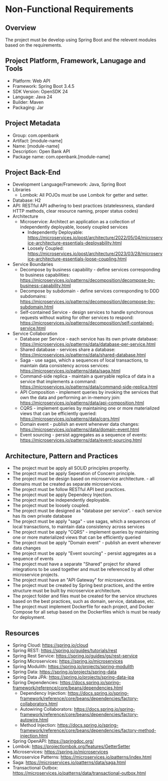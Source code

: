 # Non-Functional Requirements

## Overview

The project must be develop using Spring Boot and the relevent modules based on the requirements.

## Project Platform, Framework, Lanugage and Tools

- Platform: Web API
- Framework: Spring Boot 3.4.5
- SDK Version: OpenSDK 24
- Language: Java 24
- Builder: Maven
- Packaging: Jar

## Project Metadata

- Group: com.openbank
- Artifact: [module-name]
- Name: [module-name]
- Description: Open Bank API
- Package name: com.openbank.[module-name]

## Project Back-End

- Development Language/Framework: Java, Spring Boot
- Libraries
  - Lombok: All POJOs must be use Lombok for getter and setter.
- Database: H2
- API: RESTful API adhering to best practices (statelessness, standard HTTP methods, clear resource naming, proper status codes)
- Architecture
  - Microservice: Architect an application as a collection of independently deployable, loosely coupled services
    - Independently Deployable: https://microservices.io/post/architecture/2022/05/04/microservice-architecture-essentials-deployability.html
    - Loosely Coupled: https://microservices.io/post/architecture/2023/03/28/microservice-architecture-essentials-loose-coupling.html
- Service Boundaries
  - Decompose by business capability - define services corresponding to business capabilities: https://microservices.io/patterns/decomposition/decompose-by-business-capability.html
  - Decompose by subdomain - define services corresponding to DDD subdomains: https://microservices.io/patterns/decomposition/decompose-by-subdomain.html
  - Self-contained Service - design services to handle synchronous requests without waiting for other services to respond: https://microservices.io/patterns/decomposition/self-contained-service.html
- Service Collaboration
  - Database per Service - each service has its own private database: https://microservices.io/patterns/data/database-per-service.html
  - Shared database - services share a database: https://microservices.io/patterns/data/shared-database.html
  - Saga - use sagas, which a sequences of local transactions, to maintain data consistency across services: https://microservices.io/patterns/data/saga.html
  - Command-side replica - maintain a queryable replica of data in a service that implements a command: https://microservices.io/patterns/data/command-side-replica.html
  - API Composition - implement queries by invoking the services that own the data and performing an in-memory join: https://microservices.io/patterns/data/api-composition.html
  - CQRS - implement queries by maintaining one or more materialized views that can be efficiently queried: https://microservices.io/patterns/data/cqrs.html
  - Domain event - publish an event whenever data changes: https://microservices.io/patterns/data/domain-event.html
  - Event sourcing - persist aggregates as a sequence of events: https://microservices.io/patterns/data/event-sourcing.html

## Architecture, Pattern and Practices

- The project must be apply all SOLID principles properlty.
- The project must be apply Seperation of Concern principle.
- The project must be design based on microservice architecture. - all domains must be created as separate microservices.
- The project must be follow RESTful API best practices.
- The project must be apply Dependecy Injection.
- The project must be independently deployable.
- The project must be loosely coupled.
- The project must be designed as "database per service". - each service has its own private database
- The project must be apply "saga" - use sagas, which a sequences of local transactions, to maintain data consistency across services
- The project must be apply "CQRS" - implement queries by maintaining one or more materialized views that can be efficiently queried
- The project must be apply "Domain event" - publish an event whenever data changes
- The project must be apply "Event sourcing" - persist aggregates as a sequence of events
- The project must have a separate "Shared" project for shared integrations to be used together and must be referenced by all other microservice projects.
- The project must have an "API Gateway" for microservices.
- The project must be created by Spring best practices, and the entire structure must be built by microservice architecture.
- The project folder and files must be created for the service structures based on the best practices, such as domain, service, database, etc.
- The project must implement Dockerfile for each project, and Docker Compose for all setup based on the Dockerfiles which is must be ready for deployment.

## Resources

- Spring Cloud: https://spring.io/cloud
- Spring REST: https://spring.io/guides/tutorials/rest
- Spring Rest Service: https://spring.io/guides/gs/rest-service
- Spring Microservices: https://spring.io/microservices
- Spring Modulith: https://spring.io/projects/spring-modulith
- Spring Data: https://spring.io/projects/spring-data
- Spring Data JPA: https://spring.io/projects/spring-data-jpa
- Spring Dependencies: https://docs.spring.io/spring-framework/reference/core/beans/dependencies.html
  - Dependency Injection: https://docs.spring.io/spring-framework/reference/core/beans/dependencies/factory-collaborators.html
  - Autowiring Collaborators: https://docs.spring.io/spring-framework/reference/core/beans/dependencies/factory-autowire.html
  - Method Injection: https://docs.spring.io/spring-framework/reference/core/beans/dependencies/factory-method-injection.html
- Spring OpenAPI: https://springdoc.org/
- Lombok: https://projectlombok.org/features/GetterSetter
- Microservices: https://spring.io/microservices
- Microservice Patterns: https://microservices.io/patterns/index.html
- Saga: https://microservices.io/patterns/data/saga.html
- Transactional Outbox: https://microservices.io/patterns/data/transactional-outbox.html
